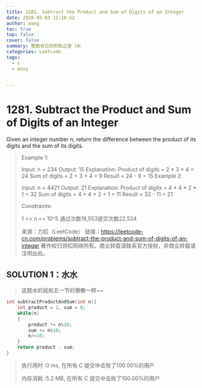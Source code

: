 ```yaml
---
title: 1281. Subtract the Product and Sum of Digits of an Integer
date: 2020-05-03 11:10:52
author: wang
toc: true
top: false
cover: false
summary: 整数各位的积和之差（水
categories: Leetcode
tags:
  - c
  - easy


---
```


# 1281. Subtract the Product and Sum of Digits of an Integer

Given an integer number n, return the difference between the product of its digits and the sum of its digits.





> Example 1:
>
> Input: n = 234
> Output: 15 
> Explanation: 
> Product of digits = 2 * 3 * 4 = 24 
>Sum of digits = 2 + 3 + 4 = 9 
> Result = 24 - 9 = 15
> Example 2:
> 
> Input: n = 4421
>Output: 21
> Explanation: 
> Product of digits = 4 * 4 * 2 * 1 = 32 
> Sum of digits = 4 + 4 + 2 + 1 = 11 
>Result = 32 - 11 = 21
>
> 
>Constraints:
> 
> 1 <= n <= 10^5
> 通过次数18,553提交次数22,524
>
> 来源：力扣（LeetCode）
> 链接：https://leetcode-cn.com/problems/subtract-the-product-and-sum-of-digits-of-an-integer
> 著作权归领扣网络所有。商业转载请联系官方授权，非商业转载请注明出处。



## SOLUTION 1：水水

> 这题水的就和五一节的懒散一样~~

```c
int subtractProductAndSum(int n){
    int product = 1, sum = 0;
    while(n)
    {
        product *= n%10;
        sum += n%10;
        n/=10;
    }
    return product - sum;
}
```

> 执行用时 :0 ms, 在所有 C 提交中击败了100.00%的用户
>
> 内存消耗 :5.2 MB, 在所有 C 提交中击败了100.00%的用户

